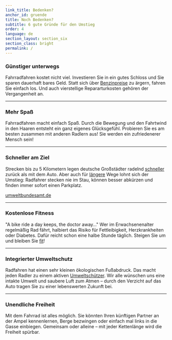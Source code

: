 ```yaml
---
link_title: Bedenken?
anchor_id: gruende
title: Noch Bedenken?
subtitle: 6 gute Gründe für den Umstieg
order: 4
language: de
section_layout: section_six
section_class: bright
permalink: /
---
```


### Günstiger unterwegs
Fahrradfahren kostet nicht viel. Investieren Sie in ein gutes Schloss und Sie sparen dauerhaft bares Geld. Statt sich über [Benzinpreise](http://www.zukunft-mobilitaet.net/2487/strassenverkehr/die-wahren-kosten-eines-kilometers-autofahrt/) zu ärgern, fahren Sie einfach los. Und auch vierstellige Repararturkosten gehören der Vergangenheit an.

***

### Mehr Spaß
Fahrradfahren macht einfach Spaß. Durch die Bewegung und den Fahrtwind in den Haaren entsteht ein ganz eigenes Glücksgefühl. Probieren Sie es am besten zusammen mit anderen Radlern aus! Sie werden ein zufriedenerer Mensch sein!

***

### Schneller am Ziel
Strecken bis zu 5 Kilometern legen deutsche Großstädter radelnd [schneller](http://www.umweltbundesamt.de/themen/verkehr-laerm/nachhaltige-mobilitaet/radverkehr#textpart-2) zurück als mit dem Auto. Aber auch für [längere](http://www.urbanist-magazin.de/2015/06/das-konzept-der-effektiven-geschwindigkeit/) Wege lohnt sich der Umstieg: Radfahrer stecken nie im Stau, können besser abkürzen und finden immer sofort einen Parkplatz.

<a href="http://www.umweltbundesamt.de/themen/verkehr-laerm/nachhaltige-mobilitaet/radverkehr#textpart-2" target="_blank">umweltbundesamt.de</a>

***

### Kostenlose Fitness
"A bike ride a day keeps, the doctor away…"
Wer im Erwachsenenalter regelmäßig Rad fährt, halbiert das Risiko für Fettleibigkeit, Herzkrankheiten oder Diabetes. Dafür reicht schon eine halbe Stunde täglich. Steigen Sie um und bleiben Sie [fit](http://www.adfc.de/gesundheit/gesund-bleiben/die-effekte-regelmaessigen-radfahrens/seite-1-die-effekte-regelmaessigen-radfahrens-8211-uebersicht)!

***

### Integrierter Umweltschutz
Radfahren hat einen sehr kleinen ökologischen Fußabdruck. Das macht jeden Radler zu einem aktiven [Umweltschützer](http://www.umweltbundesamt.de/themen/verkehr-laerm/nachhaltige-mobilitaet/radverkehr#textpart-4). Wir alle wünschen uns eine intakte Umwelt und saubere Luft zum Atmen – durch den Verzicht auf das Auto tragen Sie zu einer lebenswerten Zukunft bei.

***

### Unendliche Freiheit
Mit dem Fahrrad ist alles möglich. Sie könnten Ihren künftigen Partner an der Ampel kennenlernen, Berge bezwingen oder einfach mal links in die Gasse einbiegen. Gemeinsam oder alleine – mit jeder Kettenlänge wird die Freiheit spürbar.

